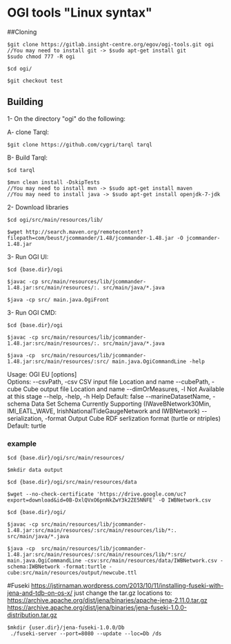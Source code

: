 # OGI tools "Linux syntax"

##Cloning 

	$git clone https://gitlab.insight-centre.org/egov/ogi-tools.git ogi
	//You may need to install git -> $sudo apt-get install git
	$sudo chmod 777 -R ogi
	
	$cd ogi/
	
	$git checkout test

## Building
	
1- On the directory "ogi" do the following:

   A- clone Tarql:

    $git clone https://github.com/cygri/tarql tarql
    
   B- Build Tarql:

	$cd tarql
	 
	$mvn clean install -DskipTests
    //You may need to install mvn -> $sudo apt-get install maven
    //You may need to install java -> $sudo apt-get install openjdk-7-jdk
    
2- Download libraries

	$cd ogi/src/main/resources/lib/
	
	$wget http://search.maven.org/remotecontent?filepath=com/beust/jcommander/1.48/jcommander-1.48.jar -O jcommander-1.48.jar
	

3- Run OGI UI:

	$cd {base.dir}/ogi
	
	$javac -cp src/main/resources/lib/jcommander-1.48.jar:src/main/resources/:. src/main/java/*.java	
	
	$java -cp src/ main.java.OgiFront

3- Run OGI CMD:
	
	$cd {base.dir}/ogi
		
	$javac -cp src/main/resources/lib/jcommander-1.48.jar:src/main/resources/:. src/main/java/*.java
	
	$java -cp  src/main/resources/lib/jcommander-1.48.jar:src/main/resources/:src/ main.java.OgiCommandLine -help
	
Usage: OGI EU [options]  
  Options:
    --csvPath, -csv
       CSV input file Location and name
    --cubePath, -cube
       Cube output file Location and name
    --dimOrMeasures, -l
       Not Available at this stage
    --help, -help, -h
       Help
       Default: false
    --marineDatasetName, -schema
       Data Set Schema Currently Supporting (IWaveBNetwork30Min, IMI_EATL_WAVE,
       IrishNationalTideGaugeNetwork and IWBNetwork)
    --serialization, -format
       Output Cube RDF serlization format (turtle or ntriples)
       Default: turtle

	
### example
	
	$cd {base.dir}/ogi/src/main/resources/
	
	$mkdir data output
	
	$cd {base.dir}/ogi/src/main/resources/data
	
	$wget --no-check-certificate 'https://drive.google.com/uc?export=download&id=0B-DxlQVxO6pnNkZwY3k2ZE5NNFE' -O IWBNetwork.csv
		
	$cd {base.dir}/ogi/
	
	$javac -cp src/main/resources/lib/jcommander-1.48.jar:src/main/resources/:src/main/resources/lib/*:. src/main/java/*.java
	
	$java -cp  src/main/resources/lib/jcommander-1.48.jar:src/main/resources/:src/main/resources/lib/*:src/ main.java.OgiCommandLine -csv:src/main/resources/data/IWBNetwork.csv -schema:IWBNetwork -format:turtle -cube:src/main/resources/output/newcube.ttl
	
	
#Fuseki
	https://jstirnaman.wordpress.com/2013/10/11/installing-fuseki-with-jena-and-tdb-on-os-x/
	just change the tar.gz locations to:
	https://archive.apache.org/dist/jena/binaries/apache-jena-2.11.0.tar.gz
	https://archive.apache.org/dist/jena/binaries/jena-fuseki-1.0.0-distribution.tar.gz
	
	$mkdir {user.dir}/jena-fuseki-1.0.0/Db
	 ./fuseki-server --port=8080 --update --loc=Db /ds 
	 
	 

